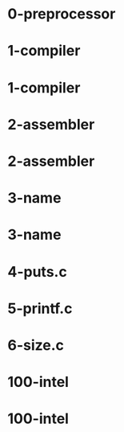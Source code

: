 # 0-preprocessor
# 1-compiler
# 1-compiler
# 2-assembler
# 2-assembler
# 3-name
# 3-name
# 4-puts.c
# 5-printf.c
# 6-size.c
# 100-intel
# 100-intel
